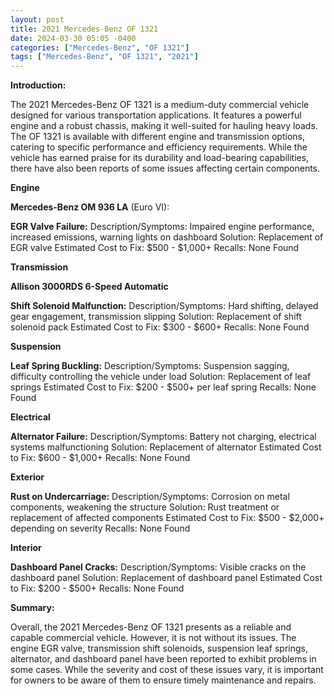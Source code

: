 ```yaml
---
layout: post
title: 2021 Mercedes-Benz OF 1321
date: 2024-03-30 05:05 -0400
categories: ["Mercedes-Benz", "OF 1321"]
tags: ["Mercedes-Benz", "OF 1321", "2021"]
---
```

**Introduction:**

The 2021 Mercedes-Benz OF 1321 is a medium-duty commercial vehicle designed for various transportation applications. It features a powerful engine and a robust chassis, making it well-suited for hauling heavy loads. The OF 1321 is available with different engine and transmission options, catering to specific performance and efficiency requirements. While the vehicle has earned praise for its durability and load-bearing capabilities, there have also been reports of some issues affecting certain components.

**Engine**

**Mercedes-Benz OM 936 LA** (Euro VI):

**EGR Valve Failure:**
Description/Symptoms: Impaired engine performance, increased emissions, warning lights on dashboard
Solution: Replacement of EGR valve
Estimated Cost to Fix: $500 - $1,000+
Recalls: None Found

**Transmission**

**Allison 3000RDS 6-Speed Automatic**

**Shift Solenoid Malfunction:**
Description/Symptoms: Hard shifting, delayed gear engagement, transmission slipping
Solution: Replacement of shift solenoid pack
Estimated Cost to Fix: $300 - $600+
Recalls: None Found

**Suspension**

**Leaf Spring Buckling:**
Description/Symptoms: Suspension sagging, difficulty controlling the vehicle under load
Solution: Replacement of leaf springs
Estimated Cost to Fix: $200 - $500+ per leaf spring
Recalls: None Found

**Electrical**

**Alternator Failure:**
Description/Symptoms: Battery not charging, electrical systems malfunctioning
Solution: Replacement of alternator
Estimated Cost to Fix: $600 - $1,000+
Recalls: None Found

**Exterior**

**Rust on Undercarriage:**
Description/Symptoms: Corrosion on metal components, weakening the structure
Solution: Rust treatment or replacement of affected components
Estimated Cost to Fix: $500 - $2,000+ depending on severity
Recalls: None Found

**Interior**

**Dashboard Panel Cracks:**
Description/Symptoms: Visible cracks on the dashboard panel
Solution: Replacement of dashboard panel
Estimated Cost to Fix: $200 - $500+
Recalls: None Found

**Summary:**

Overall, the 2021 Mercedes-Benz OF 1321 presents as a reliable and capable commercial vehicle. However, it is not without its issues. The engine EGR valve, transmission shift solenoids, suspension leaf springs, alternator, and dashboard panel have been reported to exhibit problems in some cases. While the severity and cost of these issues vary, it is important for owners to be aware of them to ensure timely maintenance and repairs.
